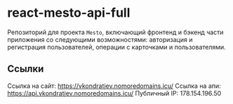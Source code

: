 # react-mesto-api-full
Репозиторий для проекта `Mesto`, включающий фронтенд и бэкенд части приложения со следующими возможностями: авторизация и регистрация пользователей, операции с карточками и пользователями.  

## Ссылки  
Ссылка на сайт: https://vkondratjev.nomoredomains.icu/
Ссылка на апи: https://api.vkondratjev.nomoredomains.icu/
Публичный IP: 178.154.196.50
